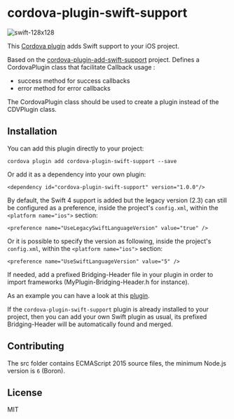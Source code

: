 # cordova-plugin-swift-support

  

![swift-128x128](https://cloud.githubusercontent.com/assets/579922/15999501/79196b48-3146-11e6-836e-061a7ef53571.png)

  

This [Cordova plugin](https://github.com/AhmedAyachi/cordova-plugin-swift-support) adds Swift support to your iOS project.

Based on the [cordova-plugin-add-swift-support](https://github.com/akofman/cordova-plugin-add-swift-support) project.
Defines a CordovaPlugin class that facilitate Callback usage :
* success method for success callbacks
* error method for error callbacks

The CordovaPlugin class should be used to create a plugin instead of the CDVPlugin class.


  

## Installation

  

You can add this plugin directly to your project:

  

`cordova plugin add cordova-plugin-swift-support --save`

  

Or add it as a dependency into your own plugin:

  

`<dependency id="cordova-plugin-swift-support" version="1.0.0"/>`

  

By default, the Swift 4 support is added but the legacy version (2.3) can still be configured as a preference, inside the project's `config.xml`, within the `<platform name="ios">` section:

  

`<preference name="UseLegacySwiftLanguageVersion" value="true" />`

  

Or it is possible to specify the version as following, inside the project's `config.xml`, within the `<platform name="ios">` section:

  

`<preference name="UseSwiftLanguageVersion" value="5" />`

  

If needed, add a prefixed Bridging-Header file in your plugin in order to import frameworks (MyPlugin-Bridging-Header.h for instance).

As an example you can have a look at this [plugin](https://github.com/akofman/cordova-plugin-permissionScope).

  

If the `cordova-plugin-swift-support` plugin is already installed to your project, then you can add your own Swift plugin as usual, its prefixed Bridging-Header will be automatically found and merged.

  

## Contributing

  

The src folder contains ECMAScript 2015 source files, the minimum Node.js version is `6` (Boron).

  

## License

  

MIT